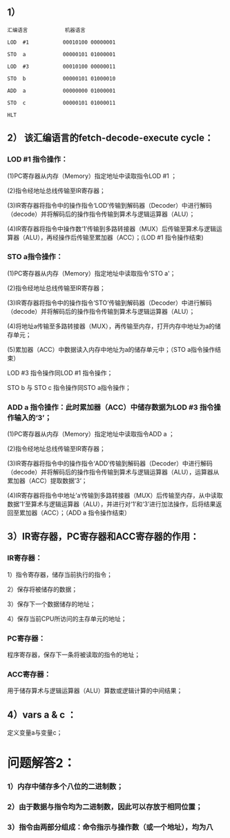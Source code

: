 ## 1）

    汇编语言            机器语言

    LOD  #1           00010100 00000001 

    STO  a            00000101 01000001

    LOD  #3           00010100 00000011

    STO  b            00000101 01000010

    ADD  a            00000000 01000001

    STO  c            00000101 01000011

    HLT               
## 2） 该汇编语言的fetch-decode-execute cycle：

### LOD   #1 指令操作：

(1)PC寄存器从内存（Memory）指定地址中读取指令LOD  #1 ；

(2)指令经地址总线传输至IR寄存器；

(3)IR寄存器将指令中的操作指令‘LOD’传输到解码器（Decoder）中进行解码（decode）并将解码后的操作指令传输到算术与逻辑运算器（ALU）；

(4)IR寄存器将指令中操作数‘1’传输到多路转接器（MUX）后传输至算术与逻辑运算器（ALU），再经操作后传输至累加器（ACC）；(LOD  #1 指令操作结束)

### STO  a指令操作：

(1)PC寄存器从内存（Memory）指定地址中读取指令'STO  a'；

(2)指令经地址总线传输至IR寄存器；

(3)IR寄存器将指令中的操作指令‘STO’传输到解码器（Decoder）中进行解码（decode）并将解码后的操作指令传输到算术与逻辑运算器（ALU）；

(4)将地址a传输至多路转接器（MUX），再传输至内存，打开内存中地址为a的储存单元；

(5)累加器（ACC）中数据读入内存中地址为a的储存单元中；（STO  a指令操作结束）

LOD   #3 指令操作同LOD   #1 指令操作；

STO  b 与 STO  c 指令操作同STO  a指令操作；

### ADD a 指令操作：此时累加器（ACC）中储存数据为LOD  #3 指令操作输入的‘3’；

(1)PC寄存器从内存（Memory）指定地址中读取指令ADD a ；

(2)指令经地址总线传输至IR寄存器；

(3)IR寄存器将指令中的操作指令‘ADD’传输到解码器（Decoder）中进行解码（decode）并将解码后的操作指令传输到算术与逻辑运算器（ALU），运算器从累加器（ACC）提取数据’3‘；

(4)IR寄存器将指令中地址’a‘传输到多路转接器（MUX）后传输至内存，从中读取数据’1‘至算术与逻辑运算器（ALU），并进行对‘1’和‘3’进行加法操作，后将结果返回至累加器（ACC）；（ADD a 指令操作结束）

## 3）IR寄存器，PC寄存器和ACC寄存器的作用：

### IR寄存器：
1）指令寄存器，储存当前执行的指令；

2）保存将被储存的数据；

3）保存下一个数据储存的地址；

4）保存当前CPU所访问的主存单元的地址；
### PC寄存器：
程序寄存器，保存下一条将被读取的指令的地址；
### ACC寄存器：
用于储存算术与逻辑运算器（ALU）算数或逻辑计算的中间结果；
## 4）vars a & c ：
定义变量a与变量c；
# 问题解答2：
### 1）内存中储存多个八位的二进制数；
### 2）由于数据与指令均为二进制数，因此可以存放于相同位置；
### 3）指令由两部分组成：命令指示与操作数（或一个地址），均为八